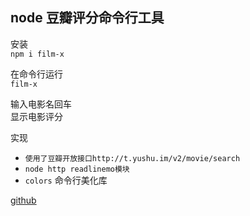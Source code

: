 ## node 豆瓣评分命令行工具

安装  
`npm i film-x`

在命令行运行  
`film-x`

输入电影名回车  
显示电影评分

实现  
* `使用了豆瓣开放接口http://t.yushu.im/v2/movie/search`  
* `node http readlinemo模块`   
* `colors` 命令行美化库

[github](https://github.com/977106024/node-douban-FilmRating)